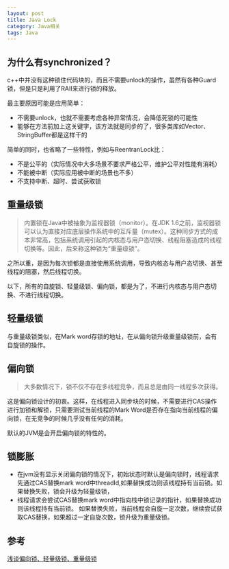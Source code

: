 ```yaml
---
layout: post
title: Java Lock
category: Java相关
tags: Java
---
```


## 为什么有synchronized？

c++中并没有这种锁住代码块的，而且不需要unlock的操作，虽然有各种Guard锁，但是只是利用了RAII来进行锁的释放。

最主要原因可能是应用简单：
- 不需要unlock，也就不需要考虑各种异常情况，会降低死锁的可能性
- 能够在方法前加上这关键字，该方法就是同步的了，很多类库如Vector、StringBuffer都是这样干的

简单的同时，也省略了一些特性，例如与ReentranLock比：
- 不是公平的（实际情况中大多场景不要求严格公平，维护公平对性能有消耗）
- 不能被中断（实际应用被中断的场景也不多）
- 不支持中断、超时、尝试获取锁

## 重量级锁
> 内置锁在Java中被抽象为监视器锁（monitor）。在JDK 1.6之前，监视器锁可以认为直接对应底层操作系统中的互斥量（mutex）。这种同步方式的成本非常高，包括系统调用引起的内核态与用户态切换、线程阻塞造成的线程切换等。因此，后来称这种锁为“重量级锁”。

之所以重，是因为每次锁都是直接使用系统调用，导致内核态与用户态切换、甚至线程的阻塞，然后线程切换。

以下，所有的自旋锁、轻量级锁、偏向锁，都是为了，不进行内核态与用户态切换、不进行线程切换。

## 轻量级锁

与重量级锁类似，在Mark word存锁的地址，在从偏向锁升级重量级锁前，会有自旋锁的操作。

## 偏向锁

> 大多数情况下，锁不仅不存在多线程竞争，而且总是由同一线程多次获得。

这是偏向锁设计的初衷。这样，在线程进入同步块的时候，不需要进行CAS操作进行加锁和解锁，只需要测试当前线程的Mark Word是否存在指向当前线程的偏向锁，在无竞争的时候几乎没有任何的消耗。

默认的JVM是会开启偏向锁的特性的。

## 锁膨胀

- 在jvm没有显示关闭偏向锁的情况下，初始状态时默认是偏向锁时，线程请求先通过CAS替换mark word中threadId,如果替换成功则该线程持有当前锁。如果替换失败，锁会升级为轻量级锁，
- 线程请求会尝试CAS替换mark word中指向栈中锁记录的指针，如果替换成功则该线程持有当前锁。
如果替换失败，当前线程会自旋一定次数，继续尝试获取CAS替换，如果超过一定自旋次数，锁升级为重量级锁。

## 参考
[浅谈偏向锁、轻量级锁、重量级锁](https://juejin.im/post/5a5c09d051882573282164ae)